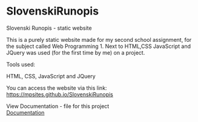 # SlovenskiRunopis
Slovenski Runopis - static website

This is a purely static website made for my second school assignment, for the subject called Web Programming 1. Next to HTML,CSS JavaScript and JQuery was used (for the first time by me) on a project.

Tools used:

HTML, CSS, JavaScript and JQuery

You can access the website via this link:<br/>
https://mpsites.github.io/SlovenskiRunopis


View Documentation - file for this project <br/>
<a href="https://raw.githubusercontent.com/MPSites/SlovenskiRunopis/gh-pages/dokumentacija.pdf">Documentation</a>

